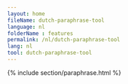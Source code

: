 ```yaml
---
layout: home
fileName: dutch-paraphrase-tool
language: nl
folderName : features
permalink: /nl/dutch-paraphrase-tool
lang: nl
tool: dutch-paraphrase-tool
---
```

{% include section/paraphrase.html %}